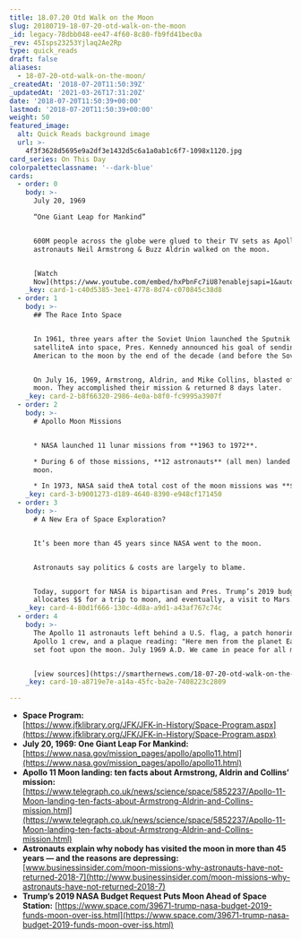 ```yaml
---
title: 18.07.20 Otd Walk on the Moon
slug: 20180719-18-07-20-otd-walk-on-the-moon
_id: legacy-78dbb048-ee47-4f60-8c80-fb9fd41bec0a
_rev: 45Isps23253Yjlaq2Ae2Rp
type: quick_reads
draft: false
aliases:
  - 18-07-20-otd-walk-on-the-moon/
_createdAt: '2018-07-20T11:50:39Z'
_updatedAt: '2021-03-26T17:31:20Z'
date: '2018-07-20T11:50:39+00:00'
lastmod: '2018-07-20T11:50:39+00:00'
weight: 50
featured_image:
  alt: Quick Reads background image
  url: >-
    4f3f3628d5695e9a2df3e1432d5c6a1a0ab1c6f7-1098x1120.jpg
card_series: On This Day
colorpaletteclassname: '--dark-blue'
cards:
  - order: 0
    body: >-
      July 20, 1969  

      “One Giant Leap for Mankind”


      600M people across the globe were glued to their TV sets as Apollo 11
      astronauts Neil Armstrong & Buzz Aldrin walked on the moon.


      [Watch
      Now](https://www.youtube.com/embed/hxPbnFc7iU8?enablejsapi=1&autoplay=1&rel=0)
    _key: card-1-c40d5385-3ee1-4778-8d74-c070845c38d8
  - order: 1
    body: >-
      ## The Race Into Space


      In 1961, three years after the Soviet Union launched the Sputnik
      satelliteA into space, Pres. Kennedy announced his goal of sending an
      American to the moon by the end of the decade (and before the Soviets).


      On July 16, 1969, Armstrong, Aldrin, and Mike Collins, blasted off for the
      moon. They accomplished their mission & returned 8 days later.
    _key: card-2-b8f66320-2986-4e0a-b8f0-fc9995a3907f
  - order: 2
    body: >-
      # Apollo Moon Missions


      * NASA launched 11 lunar missions from **1963 to 1972**.

      * During 6 of those missions, **12 astronauts** (all men) landed on the
      moon.

      * In 1973, NASA said theA total cost of the moon missions was **$25B.**
    _key: card-3-b9001273-d189-4640-8390-e948cf171450
  - order: 3
    body: >-
      # A New Era of Space Exploration?


      It’s been more than 45 years since NASA went to the moon.


      Astronauts say politics & costs are largely to blame.


      Today, support for NASA is bipartisan and Pres. Trump’s 2019 budget
      allocates $$ for a trip to moon, and eventually, a visit to Mars.
    _key: card-4-80d1f666-130c-4d8a-a9d1-a43af767c74c
  - order: 4
    body: >-
      The Apollo 11 astronauts left behind a U.S. flag, a patch honoring the
      Apollo 1 crew, and a plaque reading: "Here men from the planet Earth first
      set foot upon the moon. July 1969 A.D. We came in peace for all mankind."


      [view sources](https://smarthernews.com/18-07-20-otd-walk-on-the-moon/)
    _key: card-10-a8719e7e-a14a-45fc-ba2e-7408223c2809

---
```

* **Space Program:**  
[https://www.jfklibrary.org/JFK/JFK-in-History/Space-Program.aspx](https://www.jfklibrary.org/JFK/JFK-in-History/Space-Program.aspx)
* **July 20, 1969: One Giant Leap For Mankind:**  
[https://www.nasa.gov/mission_pages/apollo/apollo11.html](https://www.nasa.gov/mission_pages/apollo/apollo11.html)
* **Apollo 11 Moon landing: ten facts about Armstrong, Aldrin and Collins’ mission:** [https://www.telegraph.co.uk/news/science/space/5852237/Apollo-11-Moon-landing-ten-facts-about-Armstrong-Aldrin-and-Collins-mission.html](https://www.telegraph.co.uk/news/science/space/5852237/Apollo-11-Moon-landing-ten-facts-about-Armstrong-Aldrin-and-Collins-mission.html)
* **Astronauts explain why nobody has visited the moon in more than 45 years — and the reasons are depressing:**  
[www.businessinsider.com/moon-missions-why-astronauts-have-not-returned-2018-7](http://www.businessinsider.com/moon-missions-why-astronauts-have-not-returned-2018-7)
* **Trump’s 2019 NASA Budget Request Puts Moon Ahead of Space Station:** [https://www.space.com/39671-trump-nasa-budget-2019-funds-moon-over-iss.html](https://www.space.com/39671-trump-nasa-budget-2019-funds-moon-over-iss.html)